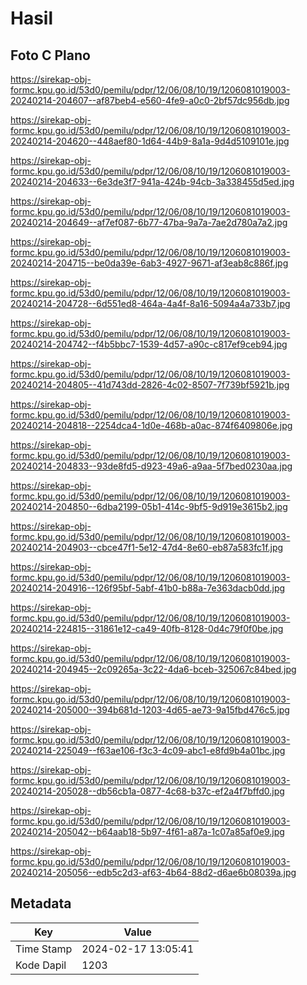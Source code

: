 # Hasil

## Foto C Plano

https://sirekap-obj-formc.kpu.go.id/53d0/pemilu/pdpr/12/06/08/10/19/1206081019003-20240214-204607--af87beb4-e560-4fe9-a0c0-2bf57dc956db.jpg

https://sirekap-obj-formc.kpu.go.id/53d0/pemilu/pdpr/12/06/08/10/19/1206081019003-20240214-204620--448aef80-1d64-44b9-8a1a-9d4d5109101e.jpg

https://sirekap-obj-formc.kpu.go.id/53d0/pemilu/pdpr/12/06/08/10/19/1206081019003-20240214-204633--6e3de3f7-941a-424b-94cb-3a338455d5ed.jpg

https://sirekap-obj-formc.kpu.go.id/53d0/pemilu/pdpr/12/06/08/10/19/1206081019003-20240214-204649--af7ef087-6b77-47ba-9a7a-7ae2d780a7a2.jpg

https://sirekap-obj-formc.kpu.go.id/53d0/pemilu/pdpr/12/06/08/10/19/1206081019003-20240214-204715--be0da39e-6ab3-4927-9671-af3eab8c886f.jpg

https://sirekap-obj-formc.kpu.go.id/53d0/pemilu/pdpr/12/06/08/10/19/1206081019003-20240214-204728--6d551ed8-464a-4a4f-8a16-5094a4a733b7.jpg

https://sirekap-obj-formc.kpu.go.id/53d0/pemilu/pdpr/12/06/08/10/19/1206081019003-20240214-204742--f4b5bbc7-1539-4d57-a90c-c817ef9ceb94.jpg

https://sirekap-obj-formc.kpu.go.id/53d0/pemilu/pdpr/12/06/08/10/19/1206081019003-20240214-204805--41d743dd-2826-4c02-8507-7f739bf5921b.jpg

https://sirekap-obj-formc.kpu.go.id/53d0/pemilu/pdpr/12/06/08/10/19/1206081019003-20240214-204818--2254dca4-1d0e-468b-a0ac-874f6409806e.jpg

https://sirekap-obj-formc.kpu.go.id/53d0/pemilu/pdpr/12/06/08/10/19/1206081019003-20240214-204833--93de8fd5-d923-49a6-a9aa-5f7bed0230aa.jpg

https://sirekap-obj-formc.kpu.go.id/53d0/pemilu/pdpr/12/06/08/10/19/1206081019003-20240214-204850--6dba2199-05b1-414c-9bf5-9d919e3615b2.jpg

https://sirekap-obj-formc.kpu.go.id/53d0/pemilu/pdpr/12/06/08/10/19/1206081019003-20240214-204903--cbce47f1-5e12-47d4-8e60-eb87a583fc1f.jpg

https://sirekap-obj-formc.kpu.go.id/53d0/pemilu/pdpr/12/06/08/10/19/1206081019003-20240214-204916--126f95bf-5abf-41b0-b88a-7e363dacb0dd.jpg

https://sirekap-obj-formc.kpu.go.id/53d0/pemilu/pdpr/12/06/08/10/19/1206081019003-20240214-224815--31861e12-ca49-40fb-8128-0d4c79f0f0be.jpg

https://sirekap-obj-formc.kpu.go.id/53d0/pemilu/pdpr/12/06/08/10/19/1206081019003-20240214-204945--2c09265a-3c22-4da6-bceb-325067c84bed.jpg

https://sirekap-obj-formc.kpu.go.id/53d0/pemilu/pdpr/12/06/08/10/19/1206081019003-20240214-205000--394b681d-1203-4d65-ae73-9a15fbd476c5.jpg

https://sirekap-obj-formc.kpu.go.id/53d0/pemilu/pdpr/12/06/08/10/19/1206081019003-20240214-225049--f63ae106-f3c3-4c09-abc1-e8fd9b4a01bc.jpg

https://sirekap-obj-formc.kpu.go.id/53d0/pemilu/pdpr/12/06/08/10/19/1206081019003-20240214-205028--db56cb1a-0877-4c68-b37c-ef2a4f7bffd0.jpg

https://sirekap-obj-formc.kpu.go.id/53d0/pemilu/pdpr/12/06/08/10/19/1206081019003-20240214-205042--b64aab18-5b97-4f61-a87a-1c07a85af0e9.jpg

https://sirekap-obj-formc.kpu.go.id/53d0/pemilu/pdpr/12/06/08/10/19/1206081019003-20240214-205056--edb5c2d3-af63-4b64-88d2-d6ae6b08039a.jpg


## Metadata

| Key        | Value               |
| ---------- | ------------------- |
| Time Stamp | 2024-02-17 13:05:41 |
| Kode Dapil | 1203                |



